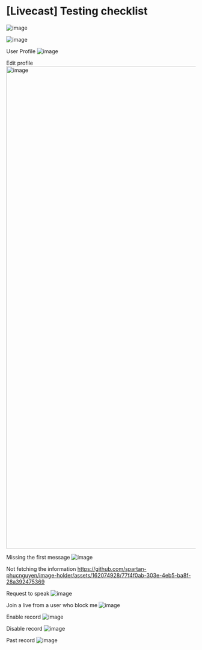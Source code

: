 # [Livecast] Testing checklist

![image](https://github.com/spartan-phucnguyen/image-holder/assets/162074928/0ec22ecd-e6c0-43cb-9cf5-e9df25bee93c)


![image](https://github.com/spartan-phucnguyen/image-holder/assets/162074928/5fd95fa0-25a0-4bee-924b-a6aa5e38d543)

User Profile
![image](https://github.com/spartan-phucnguyen/image-holder/assets/162074928/5c51d407-2b2b-4ba7-8327-772dfc736336)

Edit profile
<img width="1278" alt="image" src="https://github.com/spartan-phucnguyen/image-holder/assets/162074928/ac6d9e67-c1e3-442a-9114-261320350635">

Missing the first message
![image](https://github.com/spartan-phucnguyen/image-holder/assets/162074928/c189378b-767b-48fd-ac59-823e56dc2d37)

Not fetching the information
https://github.com/spartan-phucnguyen/image-holder/assets/162074928/77f4f0ab-303e-4eb5-ba8f-28a392475369

Request to speak
![image](https://github.com/spartan-phucnguyen/image-holder/assets/162074928/cf92eb00-88f8-4db8-a324-63133c7f6489)

Join a live from a user who block me
![image](https://github.com/spartan-phucnguyen/image-holder/assets/162074928/9b93c40b-6ed7-47f1-9786-dd4cce9edf40)

Enable record
![image](https://github.com/spartan-phucnguyen/image-holder/assets/162074928/01336530-3f74-4bc9-b19d-6e4b175e4af4)

Disable record
![image](https://github.com/spartan-phucnguyen/image-holder/assets/162074928/8e6079b4-a03b-4353-966d-cef09917608a)

Past record
![image](https://github.com/spartan-phucnguyen/image-holder/assets/162074928/db722f84-f342-470a-81e2-a43468fdcfb9)


